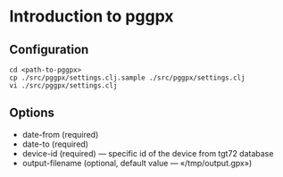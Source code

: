 # Introduction to pggpx

## Configuration
    cd <path-to-pggpx>
    cp ./src/pggpx/settings.clj.sample ./src/pggpx/settings.clj
    vi ./src/pggpx/settings.clj


## Options
* date-from (required)
* date-to (required)
* device-id (required) — specific id of the device from tgt72 database
* output-filename (optional, default value — «/tmp/output.gpx»)